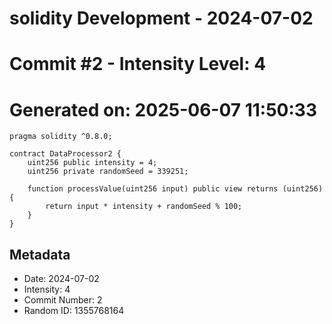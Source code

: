 ﻿# solidity Development - 2024-07-02
# Commit #2 - Intensity Level: 4
# Generated on: 2025-06-07 11:50:33
```solidity
pragma solidity ^0.8.0;

contract DataProcessor2 {
    uint256 public intensity = 4;
    uint256 private randomSeed = 339251;

    function processValue(uint256 input) public view returns (uint256) {
        return input * intensity + randomSeed % 100;
    }
}
```
## Metadata
- Date: 2024-07-02
- Intensity: 4
- Commit Number: 2
- Random ID: 1355768164

